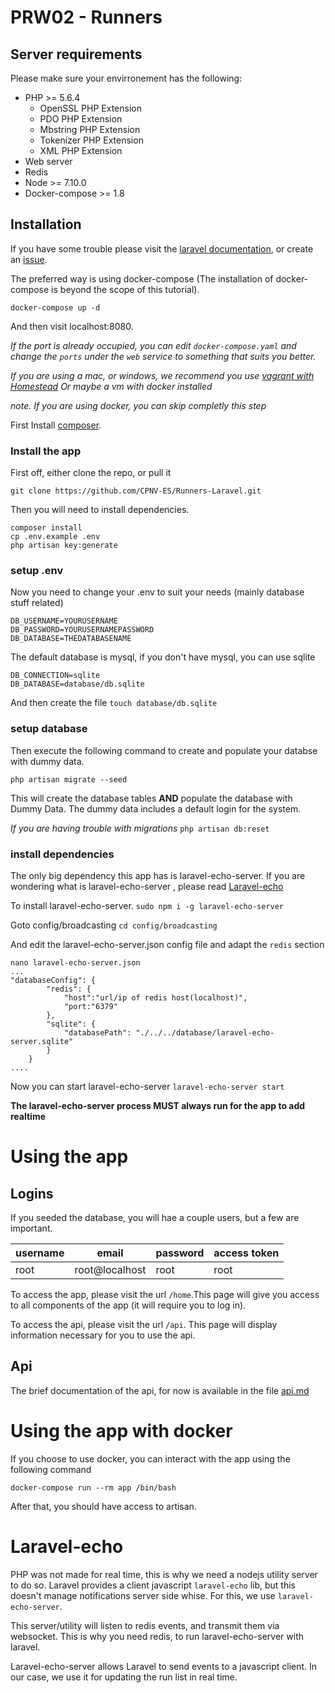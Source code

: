 # PRW02 - Runners
## Server requirements
Please make sure your envirronement has the following:
- PHP >= 5.6.4
    - OpenSSL PHP Extension
    - PDO PHP Extension
    - Mbstring PHP Extension
    - Tokenizer PHP Extension
    - XML PHP Extension
- Web server
- Redis
- Node >= 7.10.0
- Docker-compose >= 1.8

## Installation


If you have some trouble please visit the [laravel documentation](https://laravel.com/docs/5.3/installation), or create an [issue](https://github.com/CPNV-ES/Runners-Laravel/issues/new).

The preferred way is using docker-compose (The installation of docker-compose is beyond the scope of this tutorial).

`docker-compose up -d`

And then visit localhost:8080.

*If the port is already occupied, you can edit `docker-compose.yaml` and change the `ports` under the `web` service to something that suits you better.*

*If you are using a mac, or windows, we recommend you use [vagrant with Homestead](https://laravel.com/docs/5.4/homestead)*
*Or maybe a vm with docker installed*

*note. If you are using docker, you can skip completly this step*

First Install [composer](https://getcomposer.org/download/).

### Install the app
First off, either clone the repo, or pull it

```
git clone https://github.com/CPNV-ES/Runners-Laravel.git
```

Then you will need to install dependencies.
```
composer install
cp .env.example .env
php artisan key:generate
```

### setup .env
Now you need to change your .env to suit your needs (mainly database stuff related)
```
DB_USERNAME=YOURUSERNAME
DB_PASSWORD=YOURUSERNAMEPASSWORD
DB_DATABASE=THEDATABASENAME
```
The default database is mysql, if you don't have mysql, you can use sqlite
```
DB_CONNECTION=sqlite
DB_DATABASE=database/db.sqlite
```
And then create the file `touch database/db.sqlite`

### setup database
Then execute the following command to create and populate your databse with dummy data.
```
php artisan migrate --seed
```
This will create the database tables **AND** populate the database with Dummy Data.
The dummy data includes a default login for the system.

*If you are having trouble with migrations*
`php artisan db:reset`

### install dependencies
The only big dependency this app has is laravel-echo-server.
If you are wondering what is laravel-echo-server , please read [Laravel-echo](Laravel-echo)

To install laravel-echo-server.
`sudo npm i -g laravel-echo-server`

Goto config/broadcasting
`cd config/broadcasting`

And edit the laravel-echo-server.json config file and adapt the `redis` section
``` 
nano laravel-echo-server.json
...
"databaseConfig": {
		"redis": {
		    "host":"url/ip of redis host(localhost)",
		    "port:"6379"
		},
		"sqlite": {
			"databasePath": "./../../database/laravel-echo-server.sqlite"
		}
	}
....
```

Now you can start laravel-echo-server `laravel-echo-server start`

**The laravel-echo-server process MUST always run for the app to add realtime**

# Using the app

## Logins

If you seeded the database, you will hae a couple users, but a few are important.


| username | email          | password | access token |
|----------|----------------|----------|--------------|
| root     | root@localhost | root     | root         |

To access the app, please visit the url ```/home```.This page will give you access to all components of the app (it will require you to log in).

To access the api, please visit the url ```/api```. This page will display information necessary for you to use the api.

## Api

The brief documentation of the api, for now is available in the file [api.md](/api.md)

# Using the app with docker

If you choose to use docker, you can interact with the app using the following command

`docker-compose run --rm app /bin/bash`

After that, you should have access to artisan.

# Laravel-echo

PHP was not made for real time, this is why we need a nodejs utility server to do so.
Laravel provides a client javascript `laravel-echo` lib, but this doesn't manage notifications server side whise.
For this, we use `laravel-echo-server`.

This server/utility will listen to redis events, and transmit them via websocket.
This is why you need redis, to run laravel-echo-server with laravel.

Laravel-echo-server allows Laravel to send events to a javascript client. In our case, we use it for updating the run list in real time.